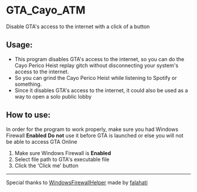 # GTA_Cayo_ATM
Disable GTA's access to the internet with a click of a button

## Usage:

* This program disables GTA's access to the internet, so you can do the Cayo Perico Heist replay gitch without disconnecting your system's access to the internet.
* So you can grind the Cayo Perico Heist while listening to Spotify or something.
* Since it disables GTA's access to the internet, it could also be used as a way to open a solo public lobby

## How to use:
In order for the program to work properly, make sure you had Windows Firewall **Enabled**
**Do not** use it before GTA is launched or else you will not be able to access GTA Online

1. Make sure Windows Firewall is **Enabled**
2. Select file path to GTA's executable file
3. Click the 'Click me' button

- - - -
Special thanks to [WindowsFirewallHelper](https://github.com/falahati/WindowsFirewallHelper) made by [falahati](https://github.com/falahati)
